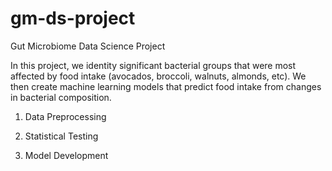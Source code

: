 # gm-ds-project

Gut Microbiome Data Science Project

In this project, we identity significant bacterial groups that were most affected by food intake (avocados, broccoli, walnuts, almonds, etc). We then create machine learning models that predict food intake from changes in bacterial composition. 



1. Data Preprocessing 


2. Statistical Testing


3. Model Development
